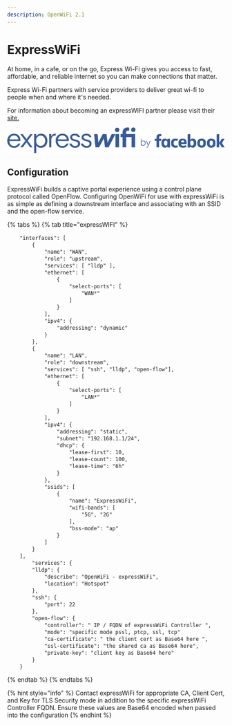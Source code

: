 ```yaml
---
description: OpenWiFi 2.1
---
```


# ExpressWiFi

At home, in a cafe, or on the go, Express Wi-Fi gives you access to fast, affordable, and reliable internet so you can make connections that matter.

Express Wi-Fi partners with service providers to deliver great wi-fi to people when and where it's needed.

For information about becoming an expressWIFI partner please visit their [site.](https://expresswifi.fb.com)

![](<../../.gitbook/assets/image (36).png>)

## Configuration

ExpressWiFi builds a captive portal experience using a control plane protocol called OpenFlow.
Configuring OpenWiFi for use with expressWiFi is as simple as defining a downstream interface and associating with an SSID and the open-flow service.

{% tabs %}
{% tab title="expressWIFI" %}
```
    "interfaces": [
        {
            "name": "WAN",
            "role": "upstream",
            "services": [ "lldp" ],
            "ethernet": [
                {
                    "select-ports": [
                        "WAN*"
                    ]
                }
            ],
            "ipv4": {
                "addressing": "dynamic"
            }
        },
        {
            "name": "LAN",
            "role": "downstream",
            "services": [ "ssh", "lldp", "open-flow"],
            "ethernet": [
                {
                    "select-ports": [
                        "LAN*"
                    ]
                }
            ],
            "ipv4": {
                "addressing": "static",
                "subnet": "192.168.1.1/24",
                "dhcp": {
                    "lease-first": 10,
                    "lease-count": 100,
                    "lease-time": "6h"
                }
            },
            "ssids": [
                {
                    "name": "ExpressWiFi",
                    "wifi-bands": [
                        "5G", "2G"
                    ],
                    "bss-mode": "ap"
                }
            ]
        }
    ],
        "services": {
        "lldp": {
            "describe": "OpenWiFi - expressWiFi",
            "location": "Hotspot"
        },
        "ssh": {
            "port": 22
        },
        "open-flow": {
            "controller": " IP / FQDN of expressWiFi Controller ",
            "mode": "specific mode pssl, ptcp, ssl, tcp"
            "ca-certificate": " the client cert as Base64 here ",
            "ssl-certificate": "the shared ca as Base64 here",
            "private-key": "client key as Base64 here" 
        }
    }
```
{% endtab %}
{% endtabs %}

{% hint style="info" %}
Contact expressWiFi for appropriate CA, Client Cert, and Key for TLS Security mode in addition to the specific expressWiFi Controller FQDN. Ensure these values are Base64 encoded when passed into the configuration
{% endhint %}
